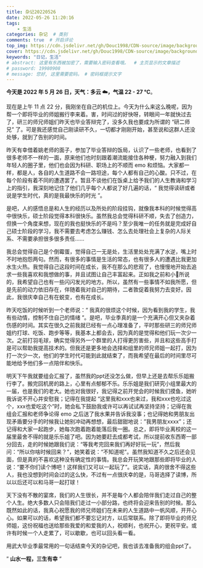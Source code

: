 ```yaml
---
title: 杂记20220526
date: 2022-05-26 11:20:16
tags: 
    - 生活
categories: 杂记  # 类别
comments: true  # 开启评论
top_img: https://cdn.jsdelivr.net/gh/Douc1998/CDN-source/image/background/other1.jpeg  # 文章页头部图片
cover: https://cdn.jsdelivr.net/gh/Douc1998/CDN-source/image/background/other1.jpeg  # 主页中显示的文章封面图片
keywords: "日记，生活"
# abstract: 这里有东西被加密了，需要输入密码查看哦。  # 主页显示的文章描述
# password: 19980908
# message: 您好, 这里需要密码。 # 密码框提示文字
---
```


**今天是 2022 年 5 月 26 日，天气：多云 ☁️，气温 22 - 27 °C**。

现在是上午 11 点 22 分，我刚坐在自己的机位上。今天为什么来这么晚呢，因为帮一个即将毕业的师姐搬行李来着。害，时间过的好快呀，转眼间一年就快过去了，研三的师兄师姐们昨天也毕业答辩完了，没多久我也要成为所谓的 “研二师兄” 了。可是我还感觉自己刚读研不久，一切都才刚刚开始，甚至说和这群人还没处够，就到了告别的时间。

昨天有幸借着姚老师的面子，参加了毕业答辩的饭局，认识了一些老师，也看到了很多老师不一样的一面，原来他们也时刻跟着潮流能接住各种梗，努力融入到我们年轻人的圈子里，他们也会因为科研、职场上的不顺而 emo 和烦恼。大家都一样，都是人，各自的人生道路不会一路坦途，每个人都有自己的心酸。只不过，在每个阶段有着不同的遭遇罢了。暂且不谈他们在饭桌上给予我们的人生教诲和学习上的指引，我深刻地记住了他们几乎每个人都说了好几遍的话，“ 我觉得读研或者说是学生时代，真的是我最快乐的时光 ”。

是吧，人的感悟总是和人生的经历以及所处的阶段挂钩，就像我本科的时候觉得高中很快乐，硕士阶段觉得本科很快乐。虽然我总会觉得科研不顺，失去了创造力，但换一个角度来想，现在的我也挺快乐的不是吗？至少我唯一的任务就是完成好自己硕士阶段的学习，我不需要去考虑怎么赚钱、怎么去处理社会上复杂的人际关系、不需要承担很多很多责任......

我总会觉得自己是个倒霉蛋，觉得自己一无是处，生活里处处充满了水逆，嘴上时不时地抱怨两句。然而，有很多的事情是生活的常态，也有很多人的遭遇比我更加水生火热。我觉得自己这段时间在成长，我不在那么的悲观了，也慢慢地开始去追求一些我喜欢和我想做的事，并且试图让自己丰富起来。正如我之前和小🍐所说的，我希望自己也有一些闪闪发光的地方。所以，虽然有一些事情不如我所愿，但是先前的动力依旧存在，伴随着我对自己的期待，二者敦促着我努力去变好。因此，我很庆幸自己有在蜕变，也有在成长。

昨天吃饭的时候听到一个老师说：“ 我真的很烦这个时候，因为看到我的学生，我有些动情，控制不住自己的情绪 ”。是吧，毕业季真的是一个充满开心但又夹杂着伤感的时间。其实在很久之前我就已经有一点心理准备了，平时那些研三的师兄师姐约打球、吃饭、跑步等等，我基本上都会去，因为真的是觉得和他们玩一次少一次。之前打羽毛球，确实觉得另外一个群里的人打得更厉害些，并且和这些高手打是可以帮助我提高技术的。但我还是更多地会选择和组里的师兄师姐一起打，因为打一次少一次，他们的学生时代可能到此就结束了，而我希望在最后的时间里尽可能地给予他们多一点陪伴和快乐。

明天下午我就要组会汇报了，虽然我的ppt还没怎么做，但早上还是去帮乐乐姐搬行李了。搬完回机房的路上，心里有点郁郁不乐。乐乐姐是我们研究小组里最大的一届，也是我们的老大。她也对我很好，我记得之前开党会的时候我们摸鱼，她听我诉说不开心并安慰我；记得在我提起 “这里我和xxx也来过，我和xxx也吃过这个，xxx也爱吃这个”时，她会私下鼓励我或许可以再试试再坚持坚持；记得在我组会汇报和老师争论得 emo 之后送了我水果并告诉我没事；也记得她和男朋友出现矛盾要分手的时候我让她别冲动再想想，最后甜甜地说：”我男朋友xxxx”；还记得和大家一起跑步，她每次跑着跑着能落后我一圈。总之，即将毕业离校的这一届里最舍不得的就是乐乐姐了吧。因为她要赶去成都考试，所以提前收东西寄一部分回去，走的时候她跟我们说：“等我考完回来我们再好好玩一玩”，然后我问：“所以你啥时候回来？”，她笑着说：“不知道呢”。虽然我知道不久之后还会见面，但是真的不喜欢这种没有确定性的事情。我总会开玩笑地跟那些即将毕业的人说：“要不你们读个博吧！这样我们又可以一起玩了”。说实话，真的很舍不得这些人，我也没想到时间会过的这么快，不过有一点很庆幸的是，马哥选择了读博，所以以后还可以和马哥一起打球！

天下没有不散的宴席，我们的人生很长，并不是每个人都会陪伴我们走过自己的整个人生。绝大多数人只会陪我们走过一小部分路，也终将会迎来告别的时候。那么既然如此的话，我真心祝愿我的师兄师姐们在未来的人生道路中一帆风顺，开开心心。如果可以的话，希望我们都不要忘记对方，以后常联系。除了即将毕业的师兄师姐，这份祝福也送给那些我爱的和爱我的人，祝顺利，也祝开心，更祝平安。或许有时候一个人走累了，可以歇歇，也可以回头看一看。

用武大毕业季最常用的一句话结束今天的杂记吧，我也该去准备我的组会ppt了。

” **山水一程，三生有幸** ”

